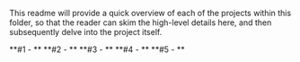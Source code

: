 This readme will provide a quick overview of each of the projects within this folder, so that the reader can skim the high-level details here, and then subsequently delve into the project itself.

**#1 - **
**#2 - **
**#3 - **
**#4 - **
**#5 - **
